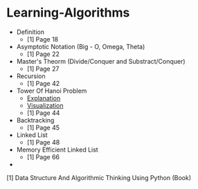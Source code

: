 # Learning-Algorithms

* Definition
  * [1] Page 18
* Asymptotic Notation (Big - O, Omega, Theta)
  * [1] Page 22
* Master's Theorm (Divide/Conquer and Substract/Conquer)
  * [1] Page 27
* Recursion
  * [1] Page 42
* Tower Of Hanoi Problem
  * [Explanation](http://interactivepython.org/runestone/static/pythonds/Recursion/TowerofHanoi.html)
  * [Visualization](http://www.algomation.com/algorithm/towers-hanoi-recursive-visualization)
  * [1] Page 44
* Backtracking
  * [1] Page 45
* Linked List
  * [1] Page 48 
* Memory Efficient Linked List
  * [1] Page 66
* 
  
  
[1] Data Structure And Algorithmic Thinking Using Python (Book)
